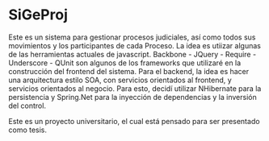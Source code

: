 SiGeProj
========

Este es un sistema para gestionar procesos judiciales, así como todos sus movimientos y los participantes de cada Proceso.
La idea es utiizar algunas de las herramientas actuales de javascript. Backbone - JQuery - Require - Underscore - QUnit son algunos de los frameworks que utilizaré en la construcción del frontend del sistema.
Para el backend, la idea es hacer una arquitectura estilo SOA, con servicios orientados al frontend, y servicios orientados al negocio. Para esto, decidí utilizar NHibernate para la persistencia y Spring.Net para la inyección de dependencias y la inversión del control.

Este es un proyecto universitario, el cual está pensado para ser presentado como tesis.
